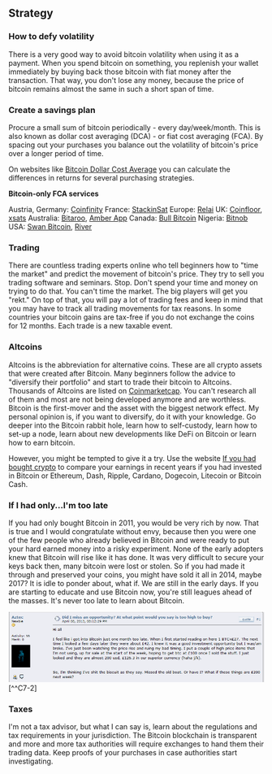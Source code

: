 ## Strategy

### How to defy volatility
There is a very good way to avoid bitcoin volatility when using it as a payment. When you spend bitcoin on something, you replenish your wallet immediately by buying back those bitcoin with fiat money after the transaction. That way, you don't lose any money, because the price of bitcoin remains almost the same in such a short span of time.

### Create a savings plan
Procure a small sum of bitcoin periodically - every day/week/month. This is also known as dollar cost averaging (DCA) - or fiat cost averaging (FCA). By spacing out your purchases you balance out the volatility of bitcoin's price over a longer period of time. 

On websites like [Bitcoin Dollar Cost Average](https://www.bitcoindollarcostaverage.com/) you can calculate the differences in returns for several purchasing strategies. 

**Bitcoin-only FCA services**

Austria, Germany: [Coinfinity](https://coinfinity.co/sparplan/?ref=6716)
France: [StackinSat](https://www.stackinsat.com/)
Europe: [Relai](https://relai.ch/)
UK: [Coinfloor](https://coinfloor.co.uk/hodl/), [xsats](https://xsats.com/)
Australia: [Bitaroo](https://support.bitaroo.com.au/hc/en-au/articles/360042838874-Recurring-Buy-DCA-), [Amber App](https://amber.app/)
Canada: [Bull Bitcoin](https://bullbitcoin.com/)
Nigeria: [Bitnob](https://bitnob.com/)
USA: [Swan Bitcoin](https://www.swanbitcoin.com/), [River](https://river.com/)

### Trading
There are countless trading experts online who tell beginners how to "time the market" and predict the movement of bitcoin's price. They try to sell you trading software and seminars. Stop. Don't spend your time and money on trying to do that. You can't time the market. The big players will get you "rekt." On top of that, you will pay a lot of trading fees and keep in mind that you may have to track all trading movements for tax reasons. In some countries your bitcoin gains are tax-free if you do not exchange the coins for 12 months. Each trade is a new taxable event. 

### Altcoins
Altcoins is the abbreviation for alternative coins. These are all crypto assets that were created after Bitcoin. Many beginners follow the advice to "diversify their portfolio" and start to trade their bitcoin to Altcoins. Thousands of Altcoins are listed on [Coinmarketcap](https://coinmarketcap.com/). You can't research all of them and most are not being developed anymore and are worthless. Bitcoin is the first-mover and the asset with the biggest network effect. My personal opinion is, if you want to diversify, do it with your knowledge. Go deeper into the Bitcoin rabbit hole, learn how to self-custody, learn how to set-up a node, learn about new developments like DeFi on Bitcoin or learn how to earn bitcoin.

However, you might be tempted to give it a try. Use the website [If you had bought crypto](https://ifyouhadboughtcrypto.com/) to compare your earnings in recent years if you had invested in Bitcoin or Ethereum, Dash, Ripple, Cardano, Dogecoin, Litecoin or Bitcoin Cash.

### If I had only...I'm too late
If you had only bought Bitcoin in 2011, you would be very rich by now. That is true and I would congratulate without envy, because then you were one of the few people who already believed in Bitcoin and were ready to put your hard earned money into a risky experiment. None of the early adopters knew that Bitcoin will rise like it has done. It was very difficult to secure your keys back then, many bitcoin were lost or stolen. So if you had made it through and preserved your coins, you might have sold it all in 2014, maybe 2017? It is idle to ponder about, what if. We are still in the early days. If you are starting to educate and use Bitcoin now, you're still leagues ahead of the masses. It's never too late to learn about Bitcoin. 

![Here is someone thinking to be too late in 2013](resources/_too-late.png) [^^C7-2]

### Taxes
I'm not a tax advisor, but what I can say is, learn about the regulations and tax requirements in your jurisdiction. The Bitcoin blockchain is transparent and more and more tax authorities will require exchanges to hand them their trading data. Keep proofs of your purchases in case authorities start investigating. 